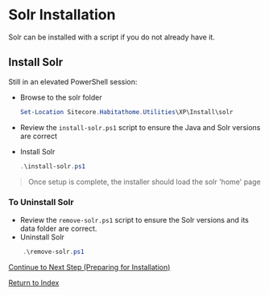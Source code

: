 # Solr Installation

Solr can be installed with a script if you do not already have it.

## Install Solr

Still in an elevated PowerShell session:

- Browse to the solr folder

  ```powershell
  Set-Location Sitecore.Habitathome.Utilities\XP\Install\solr
  ```

- Review the `install-solr.ps1` script to ensure the Java and Solr versions are correct

- Install Solr

  ```powershell
  .\install-solr.ps1
  ```

> Once setup is complete, the installer should load the solr 'home' page

### To Uninstall Solr

- Review the `remove-solr.ps1` script to ensure the Solr versions and its data folder are correct.
- Uninstall Solr

```powershell
    .\remove-solr.ps1
```

[Continue to Next Step (Preparing for Installation)](preparing-installation.md)

[Return to Index](index.md)
